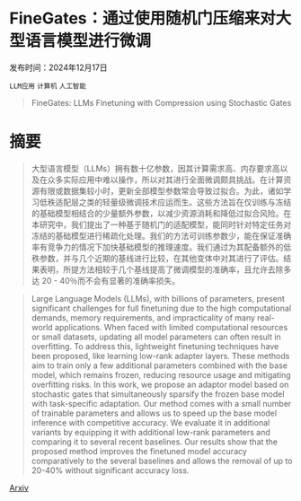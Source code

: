# FineGates：通过使用随机门压缩来对大型语言模型进行微调

发布时间：2024年12月17日

`LLM应用` `计算机` `人工智能`

> FineGates: LLMs Finetuning with Compression using Stochastic Gates

# 摘要

> 大型语言模型（LLMs）拥有数十亿参数，因其计算需求高、内存要求高以及在众多实际应用中难以操作，所以对其进行全面微调颇具挑战。在计算资源有限或数据集较小时，更新全部模型参数常会导致过拟合。为此，诸如学习低秩适配层之类的轻量级微调技术应运而生。这些方法旨在仅训练与冻结的基础模型相结合的少量额外参数，以减少资源消耗和降低过拟合风险。在本研究中，我们提出了一种基于随机门的适配模型，能同时针对特定任务对冻结的基础模型进行稀疏化处理。我们的方法可训练参数少，能在保证准确率有竞争力的情况下加快基础模型的推理速度。我们通过为其配备额外的低秩参数，并与几个近期的基线进行比较，在其他变体中对其进行了评估。结果表明，所提方法相较于几个基线提高了微调模型的准确率，且允许去除多达 20 - 40％而不会有显著的准确率损失。

> Large Language Models (LLMs), with billions of parameters, present significant challenges for full finetuning due to the high computational demands, memory requirements, and impracticality of many real-world applications. When faced with limited computational resources or small datasets, updating all model parameters can often result in overfitting. To address this, lightweight finetuning techniques have been proposed, like learning low-rank adapter layers. These methods aim to train only a few additional parameters combined with the base model, which remains frozen, reducing resource usage and mitigating overfitting risks. In this work, we propose an adaptor model based on stochastic gates that simultaneously sparsify the frozen base model with task-specific adaptation. Our method comes with a small number of trainable parameters and allows us to speed up the base model inference with competitive accuracy. We evaluate it in additional variants by equipping it with additional low-rank parameters and comparing it to several recent baselines. Our results show that the proposed method improves the finetuned model accuracy comparatively to the several baselines and allows the removal of up to 20-40\% without significant accuracy loss.

[Arxiv](https://arxiv.org/abs/2412.12951)